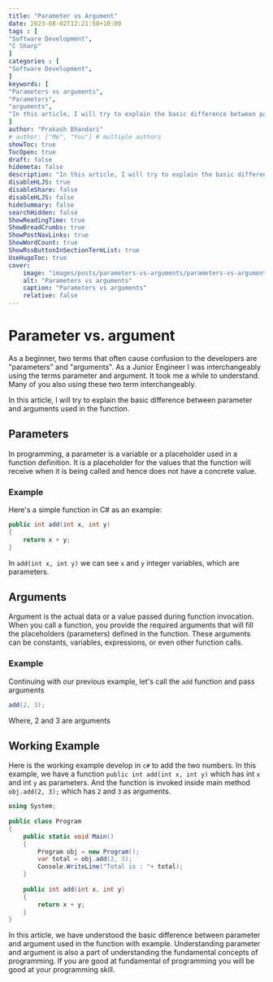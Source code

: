 ```yaml
---
title: "Parameter vs Argument"
date: 2023-08-02T12:21:58+10:00
tags : [
"Software Development",
"C Sharp"
]
categories : [
"Software Development",
]
keywords: [
"Parameters vs arguments",
"Parameters",
"arguments",
"In this article, I will try to explain the basic difference between parameter and arguments used in the function."
]
author: "Prakash Bhandari"
# author: ["Me", "You"] # multiple authors
showToc: true
TocOpen: true
draft: false
hidemeta: false
description: "In this article, I will try to explain the basic difference between parameter and arguments used in the function"
disableHLJS: true 
disableShare: false
disableHLJS: false
hideSummary: false
searchHidden: false
ShowReadingTime: true
ShowBreadCrumbs: true
ShowPostNavLinks: true
ShowWordCount: true
ShowRssButtonInSectionTermList: true
UseHugoToc: true
cover:
    image: "images/posts/parameters-vs-arguments/parameters-vs-arguments.png" 
    alt: "Parameters vs arguments"
    caption: "Parameters vs arguments"
    relative: false
---
```


# Parameter vs. argument

As a beginner, two terms that often cause confusion to the developers are "parameters" and "arguments". 
As a Junior Engineer I was interchangeably using the terms parameter and argument. It took me a while to understand. Many of you also using these two term interchangeably.
 
In this article, I will try to explain the basic difference between parameter and arguments used in the function.

## Parameters 
In programming, a parameter is a variable or a placeholder used in a function definition. It is a placeholder for the values that the function will receive when it is being called and hence does not have a concrete value.

### Example

Here's a simple function in C# as an example:

```c#
public int add(int x, int y)
{
    return x + y;
}
```

In `add(int x, int y)` we can see `x` and `y` integer variables, which are parameters.

## Arguments 

Argument is the actual data or a value passed during function invocation.
When you call a function, you provide the required arguments that will fill the placeholders (parameters) 
defined in the function. These arguments can be constants, variables, expressions, or even other function calls.

### Example 
Continuing with our previous example, let's call the `add` function and pass arguments
```c#
add(2, 3);
```
Where, 2 and 3 are arguments

## Working Example

Here is the working example develop in `c#` to add the two numbers. In this example, we have a function `public int add(int x, int y)`
which has int `x` and int `y` as parameters. And the function is invoked inside main method `obj.add(2, 3);` which has `2` and `3` as arguments.

```c#
using System;
					
public class Program
{
	public static void Main()
	{
		Program obj = new Program();
		var total = obj.add(2, 3);
		Console.WriteLine("Total is : "+ total);
	}
	
	public int add(int x, int y)
	{
		return x + y;
	}
}
```

In this article,  we have understood the basic difference between parameter and argument used in the function with example. 
Understanding parameter and argument is also a part of understanding the fundamental concepts of programming.
If you are good at fundamental of programming you will be good at your programming skill.
